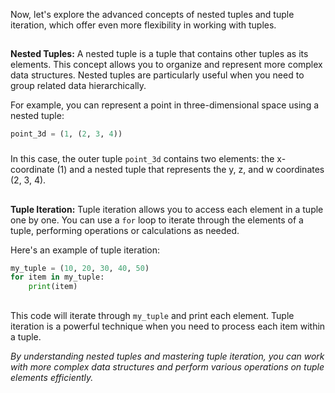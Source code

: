 Now, let's explore the advanced concepts of nested tuples and tuple iteration, which offer even more flexibility in working with tuples.
##
**Nested Tuples:**
A nested tuple is a tuple that contains other tuples as its elements. This concept allows you to organize and represent more complex data structures. Nested tuples are particularly useful when you need to group related data hierarchically.

For example, you can represent a point in three-dimensional space using a nested tuple:

```python
point_3d = (1, (2, 3, 4))
```
###
In this case, the outer tuple `point_3d` contains two elements: the x-coordinate (1) and a nested tuple that represents the y, z, and w coordinates (2, 3, 4).
##
**Tuple Iteration:**
Tuple iteration allows you to access each element in a tuple one by one. You can use a `for` loop to iterate through the elements of a tuple, performing operations or calculations as needed.

Here's an example of tuple iteration:

```python
my_tuple = (10, 20, 30, 40, 50)
for item in my_tuple:
    print(item)
```
##
This code will iterate through `my_tuple` and print each element. Tuple iteration is a powerful technique when you need to process each item within a tuple.

<i>By understanding nested tuples and mastering tuple iteration, you can work with more complex data structures and perform various operations on tuple elements efficiently.</i>
###
